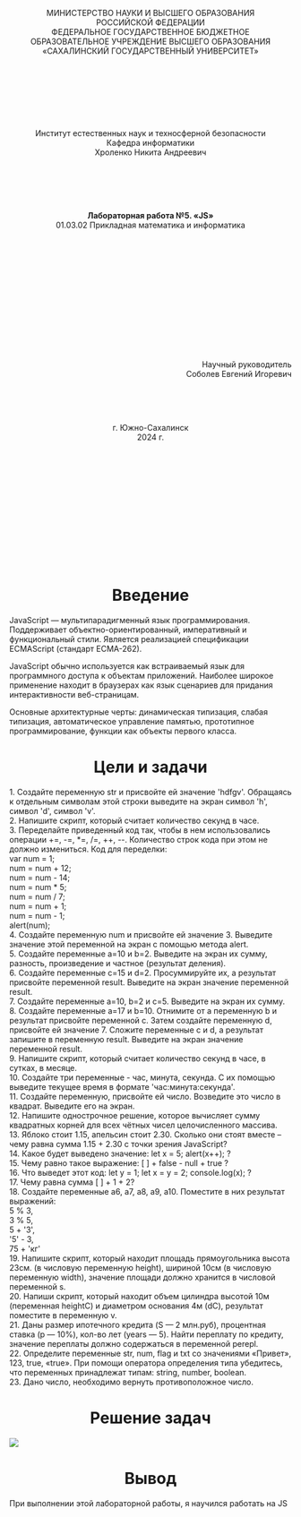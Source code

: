 <p align = "center">МИНИСТЕРСТВО НАУКИ И ВЫСШЕГО ОБРАЗОВАНИЯ<br>
РОССИЙСКОЙ ФЕДЕРАЦИИ<br>
ФЕДЕРАЛЬНОЕ ГОСУДАРСТВЕННОЕ БЮДЖЕТНОЕ<br>
ОБРАЗОВАТЕЛЬНОЕ УЧРЕЖДЕНИЕ ВЫСШЕГО ОБРАЗОВАНИЯ<br>
«САХАЛИНСКИЙ ГОСУДАРСТВЕННЫЙ УНИВЕРСИТЕТ»</p>
<br><br><br><br><br><br>
<p align = "center">Институт естественных наук и техносферной безопасности<br>Кафедра информатики<br>Хроленко Никита Андреевич</p>
<br><br><br>
<p align = "center"><br><strong>Лабораторная работа №5. «JS»</strong><br>01.03.02 Прикладная математика и информатика</p>
<br><br><br><br><br><br><br><br><br><br><br><br>
<p align = "right">Научный руководитель<br>
Соболев Евгений Игоревич</p>
<br><br><br>
<p align = "center">г. Южно-Сахалинск<br>2024 г.</p>
<br><br><br><br><br><br><br><br><br><br><br><br>

<h1 align = "center">Введение</h1>
<p>JavaScript — мультипарадигменный язык программирования. Поддерживает объектно-ориентированный, императивный и функциональный стили. Является реализацией спецификации ECMAScript (стандарт ECMA-262).

JavaScript обычно используется как встраиваемый язык для программного доступа к объектам приложений. Наиболее широкое применение находит в браузерах как язык сценариев для придания интерактивности веб-страницам.

Основные архитектурные черты: динамическая типизация, слабая типизация, автоматическое управление памятью, прототипное программирование, функции как объекты первого класса.

<h1 align = "center">Цели и задачи</h1>
1.	Создайте переменную str и присвойте ей значение 'hdfgv'. Обращаясь к отдельным символам этой строки выведите на экран символ 'h', символ 'd', символ 'v'. <br>
2.	Напишите скрипт, который считает количество секунд в часе.<br>
3.	Переделайте приведенный код так, чтобы в нем использовались операции +=, -=, *=, /=, ++, --. Количество строк кода при этом не должно измениться. Код для переделки:<br>
var num = 1;<br>
num = num + 12;<br>
num = num - 14;<br>
num = num * 5;<br>
num = num / 7;<br>
num = num + 1;<br>
num = num - 1;<br>
alert(num);<br>
4.	Создайте переменную num и присвойте ей значение 3. Выведите значение этой переменной на экран с помощью метода alert.<br>
5.	Создайте переменные a=10 и b=2. Выведите на экран их сумму, разность, произведение и частное (результат деления).<br>
6.	Создайте переменные c=15 и d=2. Просуммируйте их, а результат присвойте переменной result. Выведите на экран значение переменной result.<br>
7.	Создайте переменные a=10, b=2 и c=5. Выведите на экран их сумму.<br>
8.	Создайте переменные a=17 и b=10. Отнимите от a переменную b и результат присвойте переменной c. Затем создайте переменную d, присвойте ей значение 7. Сложите переменные c и d, а результат запишите в переменную result. Выведите на экран значение переменной result.<br>
9.	Напишите скрипт, который считает количество секунд в часе, в сутках, в месяце.<br>
10.	Создайте три переменные - час, минута, секунда. С их помощью выведите текущее время в формате 'час:минута:секунда'.<br>
11.	Создайте переменную, присвойте ей число. Возведите это число в квадрат. Выведите его на экран.<br>
12.	Напишите однострочное решение, которое вычисляет сумму квадратных корней для всех чётных чисел целочисленного массива.<br>
13.	Яблоко стоит 1.15, апельсин стоит 2.30. Сколько они стоят вместе – чему равна сумма 1.15 + 2.30 с точки зрения JavaScript?<br>
14.	Какое будет выведено значение: let x = 5; alert(x++); ?<br>
15.	Чему равно такое выражение: [ ] + false - null + true ?<br>
16.	Что выведет этот код: let y = 1; let x = y = 2; console.log(x); ?<br>
17.	Чему равна сумма [ ] + 1 + 2?<br>
18.	Создайте переменные a6, a7, a8, a9, a10. Поместите в них результат выражений:<br>
5 % 3,<br>
3 % 5,<br>
5 + '3',<br>
'5' - 3,<br>
75 + 'кг'<br>
19.	Напишите скрипт, который находит площадь прямоугольника высота 23см. (в числовую переменную height), шириной 10см (в числовую переменную width), значение площади должно хранится в числовой переменной s.<br>
20.	Напиши скрипт, который находит объем цилиндра высотой 10м (переменная heightC) и диаметром основания 4м (dC), результат поместите в переменную v.<br>
21.	Даны размер ипотечного кредита (S — 2 млн.руб), процентная ставка (p  — 10%), кол-во лет (years — 5). Найти переплату по кредиту, значение переплаты должно содержаться в переменной perepl.<br>
22.	Определите переменные str, num, flag и txt со значениями «Привет», 123, true, «true». При помощи оператора определения типа убедитесь, что переменных принадлежат типам: string, number, boolean.<br>
23.	Дано число, необходимо вернуть противоположное число.<br>

<h1 align = "center">Решение задач</h1>
<image src = "https://github.com/X3merrr/Lab-5/blob/main/Resh.PNG"></image>

<h1 align = "center">Вывод</h1>
<p>При выполнении этой лабораторной работы, я научился работать на JS</p>
